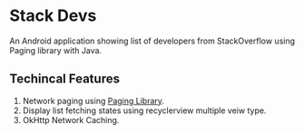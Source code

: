 # Stack Devs
An Android application showing list of developers from StackOverflow using Paging library with Java.

## Techincal Features

1. Network paging using [Paging Library](https://developer.android.com/topic/libraries/architecture/paging).
2. Display list fetching states using recyclerview multiple veiw type.
3. OkHttp Network Caching.
